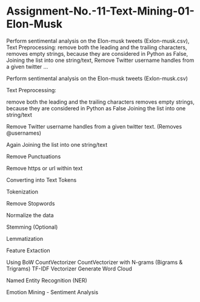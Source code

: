 # Assignment-No.-11-Text-Mining-01-Elon-Musk
Perform sentimental analysis on the Elon-musk tweets (Exlon-musk.csv), Text Preprocessing: remove both the leading and the trailing characters, removes empty strings, because they are considered in Python as False, Joining the list into one string/text, Remove Twitter username handles from a given twitter …

Perform sentimental analysis on the Elon-musk tweets (Exlon-musk.csv)

Text Preprocessing:

remove both the leading and the trailing characters
removes empty strings, because they are considered in Python as False
Joining the list into one string/text

Remove Twitter username handles from a given twitter text. (Removes @usernames)

Again Joining the list into one string/text

Remove Punctuations

Remove https or url within text

Converting into Text Tokens

Tokenization

Remove Stopwords

Normalize the data

Stemming (Optional)

Lemmatization

Feature Extaction

Using BoW CountVectorizer
CountVectorizer with N-grams (Bigrams & Trigrams)
TF-IDF Vectorizer
Generate Word Cloud

Named Entity Recognition (NER)

Emotion Mining - Sentiment Analysis

